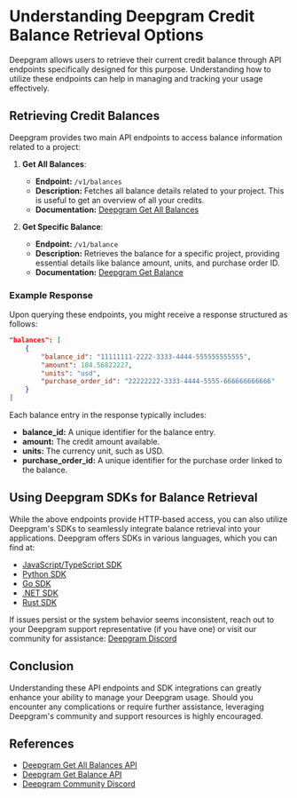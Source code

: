 # Understanding Deepgram Credit Balance Retrieval Options

Deepgram allows users to retrieve their current credit balance through API endpoints specifically designed for this purpose. Understanding how to utilize these endpoints can help in managing and tracking your usage effectively.

## Retrieving Credit Balances

Deepgram provides two main API endpoints to access balance information related to a project:

1. **Get All Balances**:
   - **Endpoint:** `/v1/balances`
   - **Description:** Fetches all balance details related to your project. This is useful to get an overview of all your credits.
   - **Documentation:** [Deepgram Get All Balances](https://developers.deepgram.com/reference/get-all-balances)

2. **Get Specific Balance**:
   - **Endpoint:** `/v1/balance`
   - **Description:** Retrieves the balance for a specific project, providing essential details like balance amount, units, and purchase order ID.
   - **Documentation:** [Deepgram Get Balance](https://developers.deepgram.com/reference/get-balance)

### Example Response

Upon querying these endpoints, you might receive a response structured as follows:

```json
"balances": [
    {
        "balance_id": "11111111-2222-3333-4444-555555555555",
        "amount": 104.56822227,
        "units": "usd",
        "purchase_order_id": "22222222-3333-4444-5555-666666666666"
    }
]
```

Each balance entry in the response typically includes:
- **balance_id:** A unique identifier for the balance entry.
- **amount:** The credit amount available.
- **units:** The currency unit, such as USD.
- **purchase_order_id:** A unique identifier for the purchase order linked to the balance.

## Using Deepgram SDKs for Balance Retrieval

While the above endpoints provide HTTP-based access, you can also utilize Deepgram's SDKs to seamlessly integrate balance retrieval into your applications. Deepgram offers SDKs in various languages, which you can find at:
- [JavaScript/TypeScript SDK](https://github.com/deepgram/deepgram-js-sdk)
- [Python SDK](https://github.com/deepgram/deepgram-python-sdk)
- [Go SDK](https://github.com/deepgram/deepgram-go-sdk)
- [.NET SDK](https://github.com/deepgram/deepgram-dotnet-sdk)
- [Rust SDK](https://github.com/deepgram/deepgram-rust-sdk)

If issues persist or the system behavior seems inconsistent, reach out to your Deepgram support representative (if you have one) or visit our community for assistance: [Deepgram Discord](https://discord.gg/deepgram)

## Conclusion

Understanding these API endpoints and SDK integrations can greatly enhance your ability to manage your Deepgram usage. Should you encounter any complications or require further assistance, leveraging Deepgram's community and support resources is highly encouraged.

## References

- [Deepgram Get All Balances API](https://developers.deepgram.com/reference/get-all-balances)
- [Deepgram Get Balance API](https://developers.deepgram.com/reference/get-balance)
- [Deepgram Community Discord](https://discord.gg/deepgram)